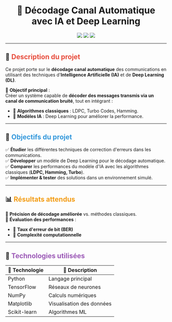 <h1 align="center"> 📡 Décodage Canal Automatique avec IA et Deep Learning </h1>

<p align="center">
  <img src="https://img.shields.io/badge/Deep_Learning-%F0%9F%A7%96-red?style=for-the-badge" />
  <img src="https://img.shields.io/badge/AI-%E2%9C%A8-blue?style=for-the-badge" />
  <img src="https://img.shields.io/badge/Correction_d'erreur-%E2%9C%94-green?style=for-the-badge" />
</p>

---

## 📝 <span style="color: #E74C3C;"> Description du projet </span>  
Ce projet porte sur le **décodage canal automatique** des communications en utilisant des techniques d'**Intelligence Artificielle (IA)** et de **Deep Learning (DL)**.  

🎯 **Objectif principal** :  
Créer un système capable de **décoder des messages transmis via un canal de communication bruité**, tout en intégrant :
- 📌 **Algorithmes classiques** : LDPC, Turbo Codes, Hamming.  
- 🤖 **Modèles IA** : Deep Learning pour améliorer la performance.  

---

## 🎯 <span style="color: #3498DB;"> Objectifs du projet </span>  
✅ **Étudier** les différentes techniques de correction d'erreurs dans les communications.  
✅ **Développer** un modèle de Deep Learning pour le décodage automatique.  
✅ **Comparer** les performances du modèle d'IA avec les algorithmes classiques (**LDPC, Hamming, Turbo**).  
✅ **Implémenter & tester** des solutions dans un environnement simulé.  

---

## 📊 <span style="color: #F39C12;"> Résultats attendus </span>  
📌 **Précision de décodage améliorée** vs. méthodes classiques.  
📌 **Évaluation des performances** :  
   - 🔹 **Taux d'erreur de bit (BER)**  
   - 🔹 **Complexité computationnelle**  

---

## 📌 <span style="color: #9B59B6;"> Technologies utilisées </span>  
| 🔧 Technologie | 📌 Description |
|--------------|-------------|
| Python | Langage principal |
| TensorFlow | Réseaux de neurones |
| NumPy | Calculs numériques |
| Matplotlib | Visualisation des données |
| Scikit-learn | Algorithmes ML |

